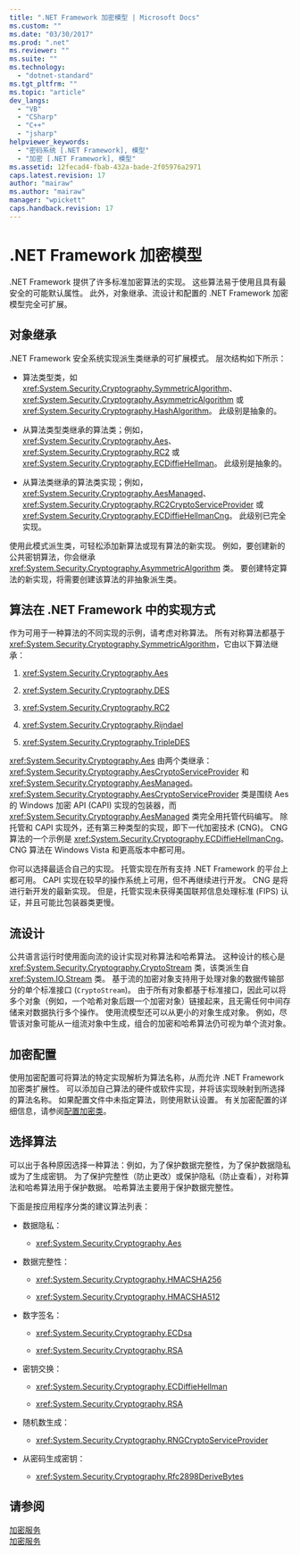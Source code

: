 ```yaml
---
title: ".NET Framework 加密模型 | Microsoft Docs"
ms.custom: ""
ms.date: "03/30/2017"
ms.prod: ".net"
ms.reviewer: ""
ms.suite: ""
ms.technology: 
  - "dotnet-standard"
ms.tgt_pltfrm: ""
ms.topic: "article"
dev_langs: 
  - "VB"
  - "CSharp"
  - "C++"
  - "jsharp"
helpviewer_keywords: 
  - "密码系统 [.NET Framework], 模型"
  - "加密 [.NET Framework], 模型"
ms.assetid: 12fecad4-fbab-432a-bade-2f05976a2971
caps.latest.revision: 17
author: "mairaw"
ms.author: "mairaw"
manager: "wpickett"
caps.handback.revision: 17
---
```

# .NET Framework 加密模型
.NET Framework 提供了许多标准加密算法的实现。  这些算法易于使用且具有最安全的可能默认属性。  此外，对象继承、流设计和配置的 .NET Framework 加密模型完全可扩展。  
  
## 对象继承  
 .NET Framework 安全系统实现派生类继承的可扩展模式。  层次结构如下所示：  
  
-   算法类型类，如 <xref:System.Security.Cryptography.SymmetricAlgorithm>、<xref:System.Security.Cryptography.AsymmetricAlgorithm> 或 <xref:System.Security.Cryptography.HashAlgorithm>。  此级别是抽象的。  
  
-   从算法类型类继承的算法类；例如，<xref:System.Security.Cryptography.Aes>、<xref:System.Security.Cryptography.RC2> 或 <xref:System.Security.Cryptography.ECDiffieHellman>。  此级别是抽象的。  
  
-   从算法类继承的算法类实现；例如，<xref:System.Security.Cryptography.AesManaged>、<xref:System.Security.Cryptography.RC2CryptoServiceProvider> 或 <xref:System.Security.Cryptography.ECDiffieHellmanCng>。  此级别已完全实现。  
  
 使用此模式派生类，可轻松添加新算法或现有算法的新实现。  例如，要创建新的公共密钥算法，你会继承 <xref:System.Security.Cryptography.AsymmetricAlgorithm> 类。  要创建特定算法的新实现，将需要创建该算法的非抽象派生类。  
  
## 算法在 .NET Framework 中的实现方式  
 作为可用于一种算法的不同实现的示例，请考虑对称算法。  所有对称算法都基于 <xref:System.Security.Cryptography.SymmetricAlgorithm>，它由以下算法继承：  
  
1.  <xref:System.Security.Cryptography.Aes>  
  
2.  <xref:System.Security.Cryptography.DES>  
  
3.  <xref:System.Security.Cryptography.RC2>  
  
4.  <xref:System.Security.Cryptography.Rijndael>  
  
5.  <xref:System.Security.Cryptography.TripleDES>  
  
 <xref:System.Security.Cryptography.Aes> 由两个类继承：<xref:System.Security.Cryptography.AesCryptoServiceProvider> 和 <xref:System.Security.Cryptography.AesManaged>。  <xref:System.Security.Cryptography.AesCryptoServiceProvider> 类是围绕 Aes 的 Windows 加密 API \(CAPI\) 实现的包装器，而 <xref:System.Security.Cryptography.AesManaged> 类完全用托管代码编写。  除托管和 CAPI 实现外，还有第三种类型的实现，即下一代加密技术 \(CNG\)。  CNG 算法的一个示例是 <xref:System.Security.Cryptography.ECDiffieHellmanCng>。  CNG 算法在 Windows Vista 和更高版本中都可用。  
  
 你可以选择最适合自己的实现。  托管实现在所有支持 .NET Framework 的平台上都可用。  CAPI 实现在较早的操作系统上可用，但不再继续进行开发。  CNG 是将进行新开发的最新实现。  但是，托管实现未获得美国联邦信息处理标准 \(FIPS\) 认证，并且可能比包装器类更慢。  
  
## 流设计  
 公共语言运行时使用面向流的设计实现对称算法和哈希算法。  这种设计的核心是 <xref:System.Security.Cryptography.CryptoStream> 类，该类派生自 <xref:System.IO.Stream> 类。  基于流的加密对象支持用于处理对象的数据传输部分的单个标准接口 \(`CryptoStream`\)。  由于所有对象都基于标准接口，因此可以将多个对象（例如，一个哈希对象后跟一个加密对象）链接起来，且无需任何中间存储来对数据执行多个操作。  使用流模型还可以从更小的对象生成对象。  例如，尽管该对象可能从一组流对象中生成，组合的加密和哈希算法仍可视为单个流对象。  
  
## 加密配置  
 使用加密配置可将算法的特定实现解析为算法名称，从而允许 .NET Framework 加密类扩展性。  可以添加自己算法的硬件或软件实现，并将该实现映射到所选择的算法名称。  如果配置文件中未指定算法，则使用默认设置。  有关加密配置的详细信息，请参阅[配置加密类](../../../docs/framework/configure-apps/configure-cryptography-classes.md)。  
  
## 选择算法  
 可以出于各种原因选择一种算法：例如，为了保护数据完整性，为了保护数据隐私或为了生成密钥。  为了保护完整性（防止更改）或保护隐私（防止查看），对称算法和哈希算法用于保护数据。  哈希算法主要用于保护数据完整性。  
  
 下面是按应用程序分类的建议算法列表：  
  
-   数据隐私：  
  
    -   <xref:System.Security.Cryptography.Aes>  
  
-   数据完整性：  
  
    -   <xref:System.Security.Cryptography.HMACSHA256>  
  
    -   <xref:System.Security.Cryptography.HMACSHA512>  
  
-   数字签名：  
  
    -   <xref:System.Security.Cryptography.ECDsa>  
  
    -   <xref:System.Security.Cryptography.RSA>  
  
-   密钥交换：  
  
    -   <xref:System.Security.Cryptography.ECDiffieHellman>  
  
    -   <xref:System.Security.Cryptography.RSA>  
  
-   随机数生成：  
  
    -   <xref:System.Security.Cryptography.RNGCryptoServiceProvider>  
  
-   从密码生成密钥：  
  
    -   <xref:System.Security.Cryptography.Rfc2898DeriveBytes>  
  
## 请参阅  
 [加密服务](../../../docs/standard/security/cryptographic-services.md)   
 [加密服务](../../../docs/standard/security/cryptographic-services.md)